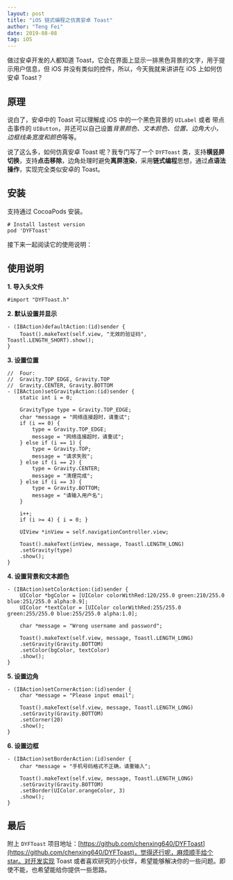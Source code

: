 ```yaml
---
layout: post
title: "iOS 链式编程之仿真安卓 Toast"
author: "Teng Fei"
date: 2019-08-08
tag: iOS
---
```



做过安卓开发的人都知道 Toast，它会在界面上显示一排黑色背景的文字，用于提示用户信息，但 iOS 并没有类似的控件，所以，今天我就来讲讲在 iOS 上如何仿安卓 Toast？

## 原理

说白了，安卓中的 Toast 可以理解成 iOS 中的一个黑色背景的 `UILabel` 或者 带点击事件的 `UIButton`，并还可以自己设置*背景颜色、文本颜色、位置、边角大小，边框线条宽度和颜色*等等。

说了这么多，如何仿真安卓 Toast 呢？我专门写了一个 `DYFToast` 类，支持**横竖屏切换**，支持**点击移除**，边角处理时避免**离屏渲染**，采用**链式编程**思想，通过**点语法操作**，实现完全类似安卓的 Toast。

## 安装

支持通过 CocoaPods 安装。

```
# Install lastest version
pod 'DYFToast'
```

接下来一起阅读它的使用说明：

## 使用说明

**1. 导入头文件**

```
#import "DYFToast.h"
```

**2. 默认设置并显示**

```
- (IBAction)defaultAction:(id)sender {
    Toast().makeText(self.view, "无效的验证码", Toastl.LENGTH_SHORT).show();
}
```

**3. 设置位置**

```
//  Four: 
//  Gravity.TOP_EDGE, Gravity.TOP
//  Gravity.CENTER, Gravity.BOTTOM
- (IBAction)setGravityAction:(id)sender {
    static int i = 0;

    GravityType type = Gravity.TOP_EDGE;
    char *message = "网络连接超时，请重试";
    if (i == 0) {
        type = Gravity.TOP_EDGE;
        message = "网络连接超时，请重试";
    } else if (i == 1) {
        type = Gravity.TOP;
        message = "请求失败";
    } else if (i == 2) {
        type = Gravity.CENTER;
        message = "清理完成";
    } else if (i == 3) {
        type = Gravity.BOTTOM;
        message = "请输入用户名";
    }

    i++;
    if (i >= 4) { i = 0; }

    UIView *inView = self.navigationController.view;
    
    Toast().makeText(inView, message, Toastl.LENGTH_LONG)
    .setGravity(type)
    .show();
}
```

**4. 设置背景和文本颜色**

```
- (IBAction)setColorAction:(id)sender {
    UIColor *bgColor = [UIColor colorWithRed:120/255.0 green:210/255.0 blue:251/255.0 alpha:0.9];
    UIColor *textColor = [UIColor colorWithRed:255/255.0 green:255/255.0 blue:255/255.0 alpha:1.0];
    
    char *message = "Wrong username and password";
    
    Toast().makeText(self.view, message, Toastl.LENGTH_LONG)
    .setGravity(Gravity.BOTTOM)
    .setColor(bgColor, textColor)
    .show();
}
```

**5. 设置边角**

```
- (IBAction)setCornerAction:(id)sender {
    char *message = "Please input email";
    
    Toast().makeText(self.view, message, Toastl.LENGTH_LONG)
    .setGravity(Gravity.BOTTOM)
    .setCorner(20)
    .show();
}
```

**6. 设置边框**

```
- (IBAction)setBorderAction:(id)sender {
    char *message = "手机号码格式不正确，请重输入";
    
    Toast().makeText(self.view, message, Toastl.LENGTH_LONG)
    .setGravity(Gravity.BOTTOM)
    .setBorder(UIColor.orangeColor, 3)
    .show();
}
```

## 最后

附上 `DYFToast` 项目地址：[https://github.com/chenxing640/DYFToast](https://github.com/chenxing640/DYFToast)，觉得还行呢，麻烦顺手给个star。对开发实现 Toast 或者喜欢研究的小伙伴，希望能够解决你的一些问题。即使不能，也希望能给你提供一些思路。
